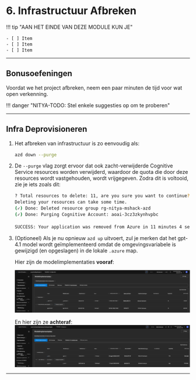 <!--
CO_OP_TRANSLATOR_METADATA:
{
  "original_hash": "6539a34c770f3ceff282370d72ee74dc",
  "translation_date": "2025-09-24T22:45:38+00:00",
  "source_file": "workshop/docs/instructions/6-Teardown-Infrastructure.md",
  "language_code": "nl"
}
-->
# 6. Infrastructuur Afbreken

!!! tip "AAN HET EINDE VAN DEZE MODULE KUN JE"

    - [ ] Item
    - [ ] Item
    - [ ] Item

---

## Bonusoefeningen

Voordat we het project afbreken, neem een paar minuten de tijd voor wat open verkenning.

!!! danger "NITYA-TODO: Stel enkele suggesties op om te proberen"

---

## Infra Deprovisioneren

1. Het afbreken van infrastructuur is zo eenvoudig als:
      
      ```bash title="" linenums="0"
      azd down --purge
      ```
1. De `--purge` vlag zorgt ervoor dat ook zacht-verwijderde Cognitive Service resources worden verwijderd, waardoor de quota die door deze resources wordt vastgehouden, wordt vrijgegeven. Zodra dit is voltooid, zie je iets zoals dit:
      
      ```bash title="" linenums="0"
      ? Total resources to delete: 11, are you sure you want to continue? Yes
      Deleting your resources can take some time.
      (✓) Done: Deleted resource group rg-nitya-mshack-azd
      (✓) Done: Purging Cognitive Account: aoai-3cz3zkynhvpbc

      SUCCESS: Your application was removed from Azure in 11 minutes 4 seconds.
      ```

1. (Optioneel) Als je nu opnieuw `azd up` uitvoert, zul je merken dat het gpt-4.1 model wordt geïmplementeerd omdat de omgevingsvariabele is gewijzigd (en opgeslagen) in de lokale `.azure` map. 

      Hier zijn de modelimplementaties **vooraf**:

      ![Initial](../../../../../translated_images/14-deploy-initial.30e4cf1c29b587bc86efd11a0dd0b6ee6bec92ae4425860272179121951bd917.nl.png)

      En hier zijn ze **achteraf**:
      ![New](../../../../../translated_images/14-deploy-new.f7f3c355a3cf7299572bca5941cfeec14090237cd3d20310e347f27564089379.nl.png)

---

